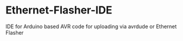 Ethernet-Flasher-IDE
====================

IDE for Arduino based AVR code for uploading via avrdude or Ethernet Flasher